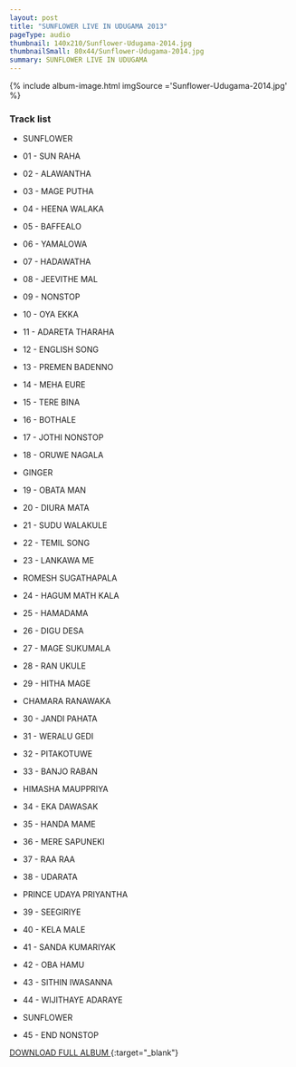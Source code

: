 ```yaml
---
layout: post
title: "SUNFLOWER LIVE IN UDUGAMA 2013"
pageType: audio
thumbnail: 140x210/Sunflower-Udugama-2014.jpg
thumbnailSmall: 80x44/Sunflower-Udugama-2014.jpg
summary: SUNFLOWER LIVE IN UDUGAMA
---
```


<div class="ab-player" data-boourl="https://audioboom.com/publishing/playlist/v3?autoplay=false&boo_content_type=playlist&data_for_content_type=1274417&image_option=small&link_color=%2358d1eb&player_theme=light&show_title=true&src=https%3A%2F%2Fapi.audioboom.com%2Fplaylists%2F1274417-sunflower-live-in-udugama-2013" data-boowidth="100%" data-maxheight="285" data-iframestyle="background-color:transparent; display:block; min-width:300px; max-width:700px;" style="background-color:transparent;"></div><script type="text/javascript">(function() { var po = document.createElement("script"); po.type = "text/javascript"; po.async = true; po.src = "https://d15mj6e6qmt1na.cloudfront.net/cdn/embed.js"; var s = document.getElementsByTagName("script")[0]; s.parentNode.insertBefore(po, s); })();</script>

{% include album-image.html imgSource ='Sunflower-Udugama-2014.jpg' %}

### Track list 

- SUNFLOWER

- 01 - SUN RAHA  
- 02 - ALAWANTHA  
- 03 - MAGE PUTHA  
- 04 - HEENA WALAKA 
- 05 - BAFFEALO  
- 06 - YAMALOWA  
- 07 - HADAWATHA 
- 08 - JEEVITHE MAL 
- 09 - NONSTOP  
- 10 - OYA EKKA 
- 11 - ADARETA THARAHA  
- 12 - ENGLISH SONG  
- 13 - PREMEN BADENNO 
- 14 - MEHA EURE  
- 15 - TERE BINA 
- 16 - BOTHALE 
- 17 - JOTHI NONSTOP  
- 18 - ORUWE NAGALA 

- GINGER

- 19 - OBATA MAN  
- 20 - DIURA MATA 
- 21 - SUDU WALAKULE  
- 22 - TEMIL SONG 
- 23 - LANKAWA ME 

- ROMESH SUGATHAPALA

- 24 - HAGUM MATH KALA
- 25 - HAMADAMA  
- 26 - DIGU DESA  
- 27 - MAGE SUKUMALA 
- 28 - RAN UKULE 
- 29 - HITHA MAGE 

- CHAMARA RANAWAKA

- 30 - JANDI PAHATA 
- 31 - WERALU GEDI  
- 32 - PITAKOTUWE  
- 33 - BANJO RABAN 

- HIMASHA MAUPPRIYA

- 34 - EKA DAWASAK  
- 35 - HANDA MAME  
- 36 - MERE SAPUNEKI  
- 37 - RAA RAA 
- 38 - UDARATA

- PRINCE UDAYA PRIYANTHA

- 39 - SEEGIRIYE  
- 40 - KELA MALE 
- 41 - SANDA KUMARIYAK  
- 42 - OBA HAMU 
- 43 - SITHIN IWASANNA  
- 44 - WIJITHAYE ADARAYE

- SUNFLOWER

- 45 - END NONSTOP 


[DOWNLOAD FULL ALBUM ](http://www.mediafire.com/download/wj93h3znqmca4p2/SUNFLOWER_LIVE_IN_UDUGAMA_2013.rar){:target="_blank"}
